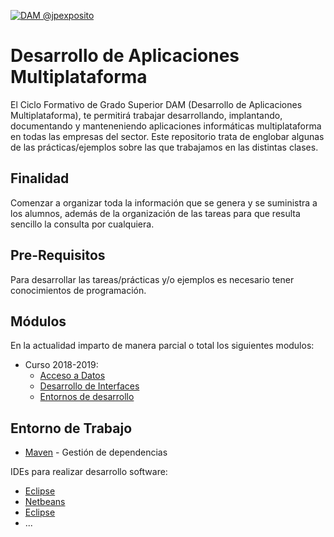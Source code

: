 <a href="http://jpexposito.com"><img src="https://raw.githubusercontent.com/jpexposito/DAM/master/multiplataforma.png" title="DAM @jpexposito" alt="DAM @jpexposito"></a>

# Desarrollo de Aplicaciones Multiplataforma

El Ciclo Formativo de Grado Superior DAM (Desarrollo de Aplicaciones Multiplataforma), te permitirá trabajar desarrollando,
implantando, documentando y manteneniendo aplicaciones informáticas multiplataforma en todas las empresas del sector. Este 
repositorio trata de englobar algunas de las prácticas/ejemplos sobre las que trabajamos en las distintas clases.

## Finalidad

Comenzar a organizar toda la información que se genera y se suministra a los alumnos, además de la organización de las 
tareas para que resulta sencillo la consulta por cualquiera.

## Pre-Requisitos

Para desarrollar las tareas/prácticas y/o ejemplos es necesario tener conocimientos de programación.


## Módulos

En la actualidad imparto de manera parcial o total los siguientes modulos:

* Curso 2018-2019:
  * [Acceso a Datos](https://github.com/jpexposito/DAM/tree/master/2018-2019/ACCESO-DATOS/app-acceso-datos)
  * [Desarrollo de Interfaces](https://github.com/jpexposito/DAM/tree/master/2018-2019/INTERFACES/app-interfaces)
  * [Entornos de desarrollo](https://github.com/jpexposito/DAM/tree/master/2018-2019/ENTORNOS/)

## Entorno de Trabajo

* [Maven](https://maven.apache.org/) - Gestión de dependencias

IDEs para realizar desarrollo software:
* [Eclipse](https://www.eclipse.org/) 
* [Netbeans](https://netbeans.org/) 
* [Eclipse](https://www.jetbrains.com/idea/)
* ...

